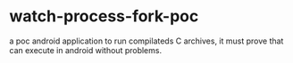 # watch-process-fork-poc
a poc android application to run compilateds C archives, it must prove that can execute in android without problems.
